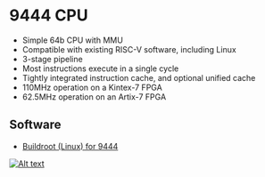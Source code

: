 # 9444 CPU

* Simple 64b CPU with MMU
* Compatible with existing RISC-V software, including Linux
* 3-stage pipeline
* Most instructions execute in a single cycle
* Tightly integrated instruction cache, and optional unified cache
* 110MHz operation on a Kintex-7 FPGA
* 62.5MHz operation on an Artix-7 FPGA

## Software

* [Buildroot (Linux) for 9444](https://github.com/danielkasza/9444-buildroot)

[![Alt text](https://img.youtube.com/vi/C54EJWEFr2c/0.jpg)](https://www.youtube.com/watch?v=C54EJWEFr2c)
